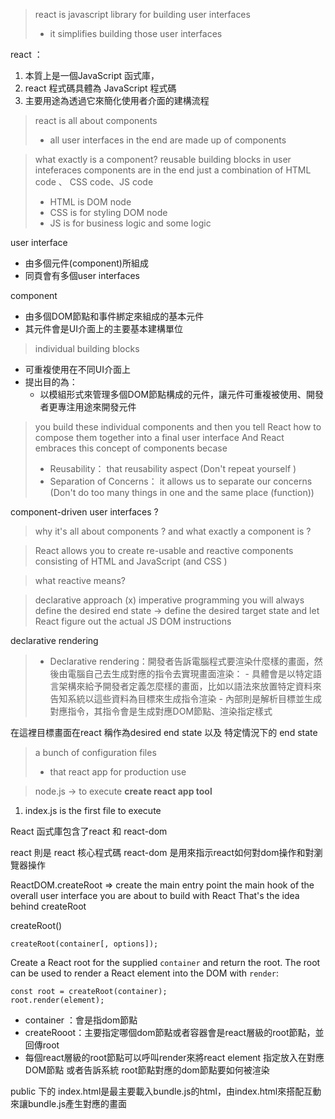 
> react is javascript library for building user interfaces
>  - it simplifies building those user interfaces
>

react ：
1. 本質上是一個JavaScript 函式庫，
2. react 程式碼具體為 JavaScript 程式碼
3. 主要用途為透過它來簡化使用者介面的建構流程



> react is all about components
> - all user interfaces in the end are made up of components



> what exactly is a component?
> reusable building blocks in user inteferaces
> components are in the end just a combination of HTML code 、 CSS code、JS code
> 	- HTML is DOM node
> 	- CSS is for styling DOM node
> 	- JS is for business logic and some logic


user interface
- 由多個元件(component)所組成
- 同頁會有多個user interfaces 



component 
- 由多個DOM節點和事件綁定來組成的基本元件
- 其元件會是UI介面上的主要基本建構單位
> individual building blocks
- 可重複使用在不同UI介面上
- 提出目的為：
	- 以模組形式來管理多個DOM節點構成的元件，讓元件可重複被使用、開發者更專注用途來開發元件

> you build these individual components and then you tell React how to compose them together into a final user interface
> And React embraces this concept of components becase
>   - Reusability： that reusability aspect (Don't repeat yourself )
>   - Separation of  Concerns： it allows us to separate our concerns (Don't do too many things in one and the same place (function))



component-driven user interfaces ?

> why it's all about components ? and what exactly a component is ? 


> React allows you to create re-usable and reactive components consisting of HTML and JavaScript (and CSS )

> what reactive means? 


> declarative approach 
> (x) imperative programming 
> you will always define the desired end state -> define the desired target state and let React figure out the actual JS DOM instructions


declarative rendering

> - Declarative rendering：開發者告訴電腦程式要渲染什麼樣的畫面，然後由電腦自己去生成對應的指令去實現畫面渲染：
	- 具體會是以特定語言架構來給予開發者定義怎麼樣的畫面，比如以語法來放置特定資料來告知系統以這些資料為目標來生成指令渲染
	- 內部則是解析目標並生成對應指令，其指令會是生成對應DOM節點、渲染指定樣式

在這裡目標畫面在react 稱作為desired end state 以及 特定情況下的 end state


> a bunch of configuration files 
> - that react app for production use

  

> node.js -> to execute **create react app tool**

 





1. index.js is the first file to execute

React 函式庫包含了react 和 react-dom 

react 則是 react 核心程式碼
react-dom 是用來指示react如何對dom操作和對瀏覽器操作





ReactDOM.createRoot => create the main entry point
the main hook of the overall user interface you are about to build with React
That's the idea behind createRoot


createRoot()
```
createRoot(container[, options]);
```
Create a React root for the supplied `container` and return the root. The root can be used to render a React element into the DOM with `render`:
```
const root = createRoot(container);
root.render(element);
```

- container ：會是指dom節點
- createRooot：主要指定哪個dom節點或者容器會是react層級的root節點，並回傳root
- 每個react層級的root節點可以呼叫render來將react element 指定放入在對應DOM節點 或者告訴系統 root節點對應的dom節點要如何被渲染




public 下的 index.html是最主要載入bundle.js的html，由index.html來搭配互動來讓bundle.js產生對應的畫面
